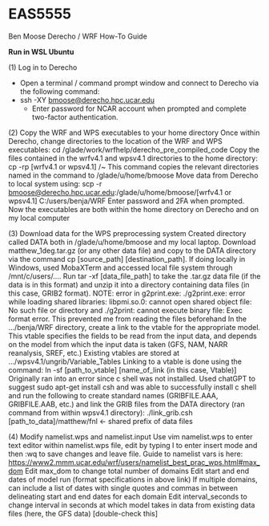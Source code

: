 # EAS5555

Ben Moose
Derecho / WRF How-To Guide

**Run in WSL Ubuntu**

(1) Log in to Derecho
* Open a terminal / command prompt window and connect to Derecho via the following command:
* ssh -XY bmoose@derecho.hpc.ucar.edu
  * Enter password for NCAR account when prompted and complete two-factor authentication.

(2) Copy the WRF and WPS executables to your home directory
  Once within Derecho, change directories to the location of the WRF and WPS executables:
cd /glade/work/wrfhelp/derecho_pre_compiled_code
  Copy the files contained in the wrfv4.1 and wpsv4.1 directories to the home directory:
cp -rp [wrfv4.1 or wpsv4.1] /~
		This command copies the relevant directories named in the command to
/glade/u/home/bmoose
  Move data from Derecho to local system using:
scp -r bmoose@derecho.hpc.ucar.edu:/glade/u/home/bmoose/[wrfv4.1 or wpsv4.1] C:/users/benja/WRF
	Enter password and 2FA when prompted.
Now the executables are both within the home directory on Derecho and on my local computer

(3) Download data for the WPS preprocessing system
  Created directory called DATA both in /glade/u/home/bmoose and my local laptop.
  Download matthew_1deg.tar.gz (or any other data file) and copy to the DATA directory via the command cp [source_path] [destination_path]. 
  If doing locally in Windows, used MobaXTerm and accessed local file system through /mnt/c/users/….
  Run tar -xf [data_file_path] to take the .tar.gz data file (if the data is in this format) and unzip it into a directory containing data files (in this case, GRIB2 format).
  NOTE: error in g2print.exe: ./g2print.exe: error while loading shared libraries: libpmi.so.0: cannot open shared object file: No such file or directory and ./g2print: cannot execute binary file: Exec format error. This prevented me from reading the files beforehand
  In the …/benja/WRF directory, create a link to the vtable for the appropriate model. This vtable specifies the fields to be read from the input data, and depends on the model from which the input data is taken (GFS, NAM, NARR reanalysis, SREF, etc.)
  Existing vtables are stored at …/wpsv4.1/ungrib/Variable_Tables
  Linking to a vtable is done using the command:
ln -sf [path_to_vtable] [name_of_link (in this case, Vtable)]
  Originally ran into an error since c shell was not installed. Used chatGPT to suggest sudo apt-get install csh and was able to successfully install c shell and run the following to create standard names (GRIBFILE.AAA, GRIBFILE.AAB, etc.) and link the GRIB files from the DATA directory (ran command from within wpsv4.1 directory):
./link_grib.csh [path_to_data]/matthew/fnl ← shared prefix of data files

(4) Modify namelist.wps and namelist.input
  Use vim namelist.wps to enter text editor within namelist.wps file, edit by typing I to enter insert mode and then :wq to save changes and leave file.
  Guide to namelist vars is here:
https://www2.mmm.ucar.edu/wrf/users/namelist_best_prac_wps.html#max_dom
  Edit max_dom to change total number of domains 
  Edit start and end dates of model run (format specifications in above link)
  If multiple domains, can include a list of dates with single quotes and commas in between delineating start and end dates for each domain
  Edit interval_seconds to change interval in seconds at which model takes in data from existing data files (here, the GFS data) [double-check this]
